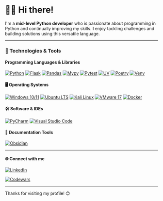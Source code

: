 # 👨‍💻 Hi there!

I'm a **mid-level Python developer** who is passionate about programming in Python and continually improving my skills. I enjoy tackling challenges and building solutions using this versatile language.

---

### 🧰 Technologies & Tools

#### Programming Languages & Libraries
[![Python](https://img.shields.io/badge/Python-3.12-blue?logo=python&logoColor=white)](https://www.python.org/)
[![Flask](https://img.shields.io/badge/Flask-2.3.2-000000?logo=flask&logoColor=white)](https://flask.palletsprojects.com/)
[![Pandas](https://img.shields.io/badge/Pandas-1.5.3-150458?logo=pandas&logoColor=white)](https://pandas.pydata.org/)
[![Mypy](https://img.shields.io/badge/Mypy-1.14.1-000000?logo=mypy&logoColor=white)](http://mypy-lang.org/)
[![Pytest](https://img.shields.io/badge/Pytest-8.3.4-0A8E00?logo=pytest&logoColor=white)](https://pytest.org/)
[![UV](https://img.shields.io/badge/UV-0.5.28-8E44AD?logo=astral&logoColor=white)](https://docs.astral.sh/uv/)
[![Poetry](https://img.shields.io/badge/Poetry-1.9.0-000000?logo=poetry&logoColor=white)](https://python-poetry.org/)
[![Venv](https://img.shields.io/badge/Venv-3.12-4B8BBE?logo=python&logoColor=white)](https://docs.python.org/3/library/venv.html)
 


#### 🖥️ Operating Systems
[![Windows 10/11](https://img.shields.io/badge/Windows%2010%20and%2011-10.0_22H2-0078D6?logo=windows&logoColor=white)](https://www.microsoft.com/windows)
[![Ubuntu LTS](https://img.shields.io/badge/Ubuntu%2024.04-E95420?logo=ubuntu&logoColor=white)](https://ubuntu.com/)
[![Kali Linux](https://img.shields.io/badge/Kali%20Linux-2024.1-557C8A?logo=kali&logoColor=white)](https://www.kali.org/)
[![VMware 17](https://img.shields.io/badge/VMware%2017-17.0-607078?logo=vmware&logoColor=white)](https://www.vmware.com/)
[![Docker](https://img.shields.io/badge/Docker-24.0.5-2496ED?logo=docker&logoColor=white)](https://www.docker.com/)

#### 🛠️ Software & IDEs
[![PyCharm](https://img.shields.io/badge/PyCharm-2024.3.1.1-000000?logo=pycharm&logoColor=white)](https://www.jetbrains.com/pycharm/)
[![Visual Studio Code](https://img.shields.io/badge/VS_Code-1.77.3-007ACC?logo=visual-studio-code&logoColor=white)](https://code.visualstudio.com/)

#### 📄 Documentation Tools

[![Obsidian](https://img.shields.io/badge/Obsidian-1.7.7-483699?logo=obsidian&logoColor=white)](https://obsidian.md/)

---

#### 🌐 Connect with me
[![LinkedIn](https://img.shields.io/badge/LinkedIn-2025-0A66C2?logo=linkedin&logoColor=white)](https://www.linkedin.com/in/piotr-lipi%C5%84ski-6052a4140/)

[![Codewars](https://www.codewars.com/users/piotrlipinski/badges/small)](https://www.codewars.com/users/piotrlipinski)

---

Thanks for visiting my profile! 😊
